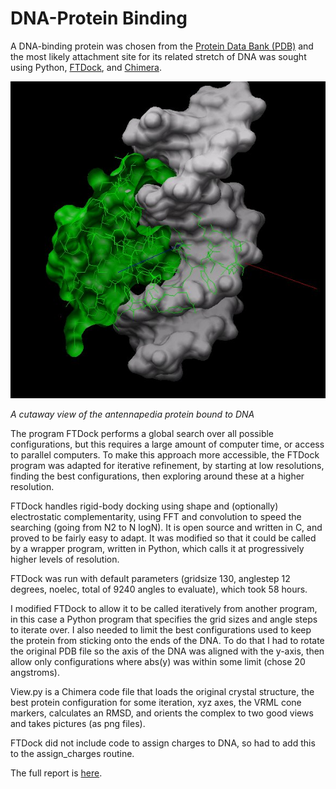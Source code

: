 
# DNA-Protein Binding

A DNA-binding protein was chosen from the [Protein Data Bank (PDB)][pdb] and the most
likely attachment site for its related stretch of DNA was sought using Python,
[FTDock][ftdock], and [Chimera][chimera].

<img src="images/chimera-cutaway.jpg" />

*A cutaway view of the antennapedia protein bound to DNA*

The program FTDock performs a global search over all possible configurations, but this requires a large amount of computer time, or access to parallel computers. To make this approach more accessible, the FTDock program was adapted for iterative refinement, by starting at low resolutions, finding the best configurations, then exploring around these at a higher resolution.

FTDock handles rigid-body docking using shape and (optionally) electrostatic complementarity, using FFT and convolution to speed the searching (going from N2 to N logN). It is open source and written in C, and proved to be fairly easy to adapt. It was modified so that it could be called by a wrapper program, written in Python, which calls it at progressively higher levels of resolution.

FTDock was run with default parameters (gridsize 130, anglestep 12 degrees, noelec, total of 9240 angles to evaluate), which took 58 hours.

I modified FTDock to allow it to be called iteratively from another program, in this case a Python program that specifies the grid sizes and angle steps to iterate over. I also needed to limit the best configurations used to keep the protein from sticking onto the ends of the DNA. To do that I had to rotate the original PDB file so the axis of the DNA was aligned with the y-axis, then allow only configurations where abs(y) was within some limit (chose 20 angstroms). 

View.py is a Chimera code file that loads the original crystal structure, the best protein configuration for some iteration, xyz axes, the VRML cone markers, calculates an RMSD, and orients the complex to two good views and takes pictures (as png files). 

FTDock did not include code to assign charges to DNA, so had to add this to the assign_charges routine. 

The full report is [here](report/Report.pdf).

[pdb]: http://www.rcsb.org/pdb/home/home.do
[ftdock]: http://www.sbg.bio.ic.ac.uk/docking/ftdock.html
[chimera]: https://www.cgl.ucsf.edu/chimera/





